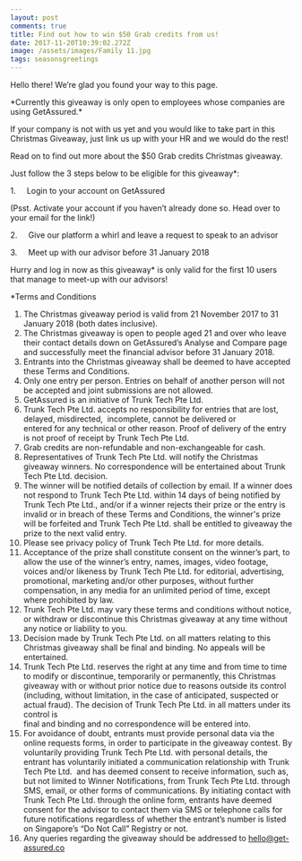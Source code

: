 ```yaml
---
layout: post
comments: true
title: Find out how to win $50 Grab credits from us!
date: 2017-11-20T10:39:02.272Z
image: /assets/images/Family 11.jpg
tags: seasonsgreetings
---
```

Hello there! We’re glad you found your way to this page.

\*Currently this giveaway is only open to employees whose companies are using GetAssured.\*

If your company is not with us yet and you would like to take part in this Christmas Giveaway, just link us up with your HR and we would do the rest!

Read on to find out more about the $50 Grab credits Christmas giveaway.

Just follow the 3 steps below to be eligible for this giveaway\*:

1\.     Login to your account on GetAssured

\(Psst. Activate your account if you haven’t already done so. Head over to your email for the link!)

2\.     Give our platform a whirl and leave a request to speak to an advisor

3\.     Meet up with our advisor before 31 January 2018

Hurry and log in now as this giveaway\* is only valid for the first 10 users that manage to meet-up with our advisors!

\*Terms and Conditions

 1. The Christmas giveaway period is valid from 21 November 2017 to 31 January 2018 (both dates inclusive).
 2. The Christmas giveaway is open to people aged 21 and over who leave their contact details down on GetAssured’s Analyse and Compare page and successfully meet the financial advisor before 31 January 2018.
 3. Entrants into the Christmas giveaway shall be deemed to have accepted these Terms and Conditions.
 4. Only one entry per person. Entries on behalf of another person will not be accepted and joint submissions are not allowed.
 5. GetAssured is an initiative of Trunk Tech Pte Ltd.
 6. Trunk Tech Pte Ltd. accepts no responsibility for entries that are lost, delayed, misdirected,  incomplete, cannot be delivered or\
    entered for any technical or other reason. Proof of delivery of the entry is not proof of receipt by Trunk Tech Pte Ltd.
 7. Grab credits are non-refundable and non-exchangeable for cash.
 8. Representatives of Trunk Tech Pte Ltd. will notify the Christmas giveaway winners. No correspondence will be entertained about Trunk Tech Pte Ltd. decision.
 9. The winner will be notified details of collection by email. If a winner does not respond to Trunk Tech Pte Ltd. within 14 days of being notified by Trunk Tech Pte Ltd., and/or if a winner rejects their prize or the entry is invalid or in breach of these Terms and Conditions, the winner's prize will be forfeited and Trunk Tech Pte Ltd. shall be entitled to giveaway the prize to the next valid entry.
10. Please see privacy policy of Trunk Tech Pte Ltd. for more details.
11. Acceptance of the prize shall constitute consent on the winner’s part, to allow the use of the winner’s entry, names, images, video footage, voices and/or likeness by Trunk Tech Pte Ltd. for editorial, advertising, promotional, marketing and/or other purposes, without further compensation, in any media for an unlimited period of time, except where prohibited by law.
12. Trunk Tech Pte Ltd. may vary these terms and conditions without notice, or withdraw or discontinue this Christmas giveaway at any time without any notice or liability to you.
13. Decision made by Trunk Tech Pte Ltd. on all matters relating to this Christmas giveaway shall be final and binding. No appeals will be entertained.
14. Trunk Tech Pte Ltd. reserves the right at any time and from time to time to modify or discontinue, temporarily or permanently, this Christmas giveaway with or without prior notice due to reasons outside its control (including, without limitation, in the case of anticipated, suspected or actual fraud). The decision of Trunk Tech Pte Ltd. in all matters under its control is\
    final and binding and no correspondence will be entered into.
15. For avoidance of doubt, entrants must provide personal data via the online requests forms, in order to participate in the giveaway contest. By voluntarily providing Trunk Tech Pte Ltd. with personal details, the entrant has voluntarily initiated a communication relationship with Trunk Tech Pte Ltd.  and has deemed consent to receive information, such as, but not limited to Winner Notifications, from Trunk Tech Pte Ltd. through SMS, email, or other forms of communications. By initiating contact with Trunk Tech Pte Ltd. through the online form, entrants have deemed consent for the advisor to contact them via SMS or telephone calls for future notifications regardless of whether the entrant’s number is listed on Singapore’s “Do Not Call” Registry or not.
16. Any queries regarding the giveaway should be addressed to hello@get-assured.co
